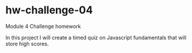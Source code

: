 # hw-challenge-04
Module 4 Challenge homework

In this project I will create a timed quiz on Javascript fundamentals that will store high scores.



